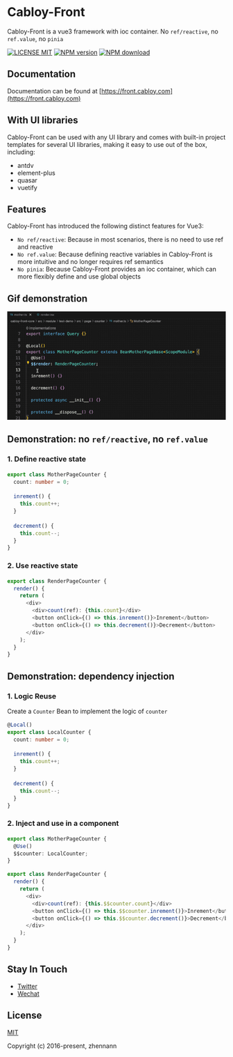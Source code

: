 # Cabloy-Front

Cabloy-Front is a vue3 framework with ioc container. No `ref/reactive`, no `ref.value`, no `pinia`

[![LICENSE MIT][license-image]][license-url]
[![NPM version][npm-image]][npm-url]
[![NPM download][download-image]][download-url]

[license-image]: https://img.shields.io/badge/license-MIT-blue.svg
[license-url]: https://github.com/cabloy/cabloy-front/blob/master/LICENSE
[npm-image]: https://img.shields.io/npm/v/@cabloy/front.svg?style=flat-square
[npm-url]: https://npmjs.com/package/@cabloy/front
[download-image]: https://img.shields.io/npm/dm/@cabloy/front?color=orange&label=npm%20downloads
[download-url]: https://npmjs.com/package/@cabloy/front

## Documentation

Documentation can be found at [https://front.cabloy.com](https://front.cabloy.com)

## With UI libraries

Cabloy-Front can be used with any UI library and comes with built-in project templates for several UI libraries, making it easy to use out of the box, including:

- antdv
- element-plus
- quasar
- vuetify

## Features

Cabloy-Front has introduced the following distinct features for Vue3:

- `No ref/reactive`: Because in most scenarios, there is no need to use ref and reactive
- `No ref.value`: Because defining reactive variables in Cabloy-Front is more intuitive and no longer requires ref semantics
- `No pinia`: Because Cabloy-Front provides an ioc container, which can more flexibly define and use global objects

## Gif demonstration

![No ref/reactive](./cabloy-docs/assets/img/state-no-ref-reactive.gif)

## Demonstration: no `ref/reactive`, no `ref.value`

### 1. Define reactive state

```typescript
export class MotherPageCounter {
  count: number = 0;

  inrement() {
    this.count++;
  }

  decrement() {
    this.count--;
  }
}
```

### 2. Use reactive state

```typescript
export class RenderPageCounter {
  render() {
    return (
      <div>
        <div>count(ref): {this.count}</div>
        <button onClick={() => this.inrement()}>Inrement</button>
        <button onClick={() => this.decrement()}>Decrement</button>
      </div>
    );
  }
}
```

## Demonstration: dependency injection

### 1. Logic Reuse

Create a `Counter` Bean to implement the logic of `counter`

```typescript
@Local()
export class LocalCounter {
  count: number = 0;

  inrement() {
    this.count++;
  }

  decrement() {
    this.count--;
  }
}
```

### 2. Inject and use in a component

```typescript
export class MotherPageCounter {
  @Use()
  $$counter: LocalCounter;
}
```

```typescript
export class RenderPageCounter {
  render() {
    return (
      <div>
        <div>count(ref): {this.$$counter.count}</div>
        <button onClick={() => this.$$counter.inrement()}>Inrement</button>
        <button onClick={() => this.$$counter.decrement()}>Decrement</button>
      </div>
    );
  }
}
```

## Stay In Touch

- [Twitter](https://twitter.com/zhennann2024)
- [Wechat](./cabloy-docs/zh/assets/img/wx-zhennann.jpg)

## License

[MIT](./LICENSE)

Copyright (c) 2016-present, zhennann
